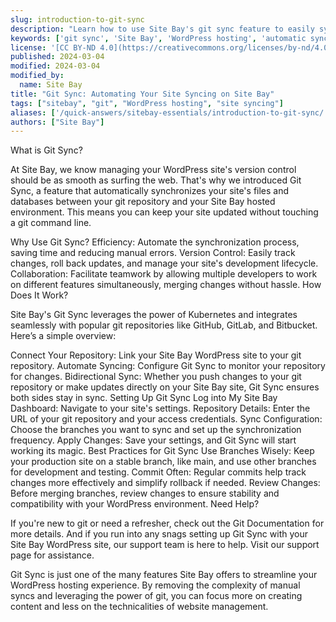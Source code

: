 ```yaml
---
slug: introduction-to-git-sync
description: "Learn how to use Site Bay's git sync feature to easily sync your WordPress site without needing to run git commands."
keywords: ['git sync', 'Site Bay', 'WordPress hosting', 'automatic syncing']
license: '[CC BY-ND 4.0](https://creativecommons.org/licenses/by-nd/4.0)'
published: 2024-03-04
modified: 2024-03-04
modified_by:
  name: Site Bay
title: "Git Sync: Automating Your Site Syncing on Site Bay"
tags: ["sitebay", "git", "WordPress hosting", "site syncing"]
aliases: ['/quick-answers/sitebay-essentials/introduction-to-git-sync/']
authors: ["Site Bay"]
---
```

What is Git Sync?

At Site Bay, we know managing your WordPress site's version control should be as smooth as surfing the web. That's why we introduced Git Sync, a feature that automatically synchronizes your site's files and databases between your git repository and your Site Bay hosted environment. This means you can keep your site updated without touching a git command line.

Why Use Git Sync?
Efficiency: Automate the synchronization process, saving time and reducing manual errors.
Version Control: Easily track changes, roll back updates, and manage your site's development lifecycle.
Collaboration: Facilitate teamwork by allowing multiple developers to work on different features simultaneously, merging changes without hassle.
How Does It Work?

Site Bay's Git Sync leverages the power of Kubernetes and integrates seamlessly with popular git repositories like GitHub, GitLab, and Bitbucket. Here’s a simple overview:

Connect Your Repository: Link your Site Bay WordPress site to your git repository.
Automate Syncing: Configure Git Sync to monitor your repository for changes.
Bidirectional Sync: Whether you push changes to your git repository or make updates directly on your Site Bay site, Git Sync ensures both sides stay in sync.
Setting Up Git Sync
Log into My Site Bay Dashboard: Navigate to your site's settings.
Repository Details: Enter the URL of your git repository and your access credentials.
Sync Configuration: Choose the branches you want to sync and set up the synchronization frequency.
Apply Changes: Save your settings, and Git Sync will start working its magic.
Best Practices for Git Sync
Use Branches Wisely: Keep your production site on a stable branch, like main, and use other branches for development and testing.
Commit Often: Regular commits help track changes more effectively and simplify rollback if needed.
Review Changes: Before merging branches, review changes to ensure stability and compatibility with your WordPress environment.
Need Help?

If you're new to git or need a refresher, check out the Git Documentation for more details. And if you run into any snags setting up Git Sync with your Site Bay WordPress site, our support team is here to help. Visit our support page for assistance.

Git Sync is just one of the many features Site Bay offers to streamline your WordPress hosting experience. By removing the complexity of manual syncs and leveraging the power of git, you can focus more on creating content and less on the technicalities of website management.
